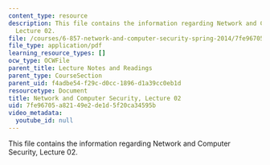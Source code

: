 ```yaml
---
content_type: resource
description: This file contains the information regarding Network and Computer Security,
  Lecture 02.
file: /courses/6-857-network-and-computer-security-spring-2014/7fe96705a82149e2de1d5f20ca34595b_MIT6_857S14_Lec02.pdf
file_type: application/pdf
learning_resource_types: []
ocw_type: OCWFile
parent_title: Lecture Notes and Readings
parent_type: CourseSection
parent_uid: f4adbe54-f29c-d0cc-1896-d1a39cc0eb1d
resourcetype: Document
title: Network and Computer Security, Lecture 02
uid: 7fe96705-a821-49e2-de1d-5f20ca34595b
video_metadata:
  youtube_id: null
---
```

This file contains the information regarding Network and Computer Security, Lecture 02.

